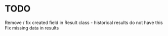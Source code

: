 #  TODO
Remove / fix created field in Result class - historical results do not have this
Fix missing data in results



